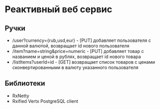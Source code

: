 # Реактивный веб сервис
## Ручки
* /user?currency={rub,usd,eur} - [PUT] добавляет пользователя с данной валютой, возвращает id нового пользователя
* /item?name=string&price=numeric - [PUT] добавляет товар с названием и ценой в рублях, возвращает id нового товара
* /listItems?userId=id - [GET] возвращает список товаров с ценами сконвертированными в валюту указанного пользователя

## Библиотеки
* RxNetty
* Rxified Vertx PostgreSQL client